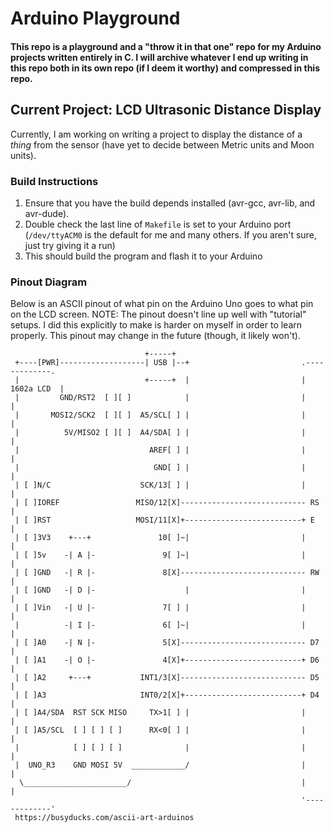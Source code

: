 # Arduino Playground

#### This repo is a playground and a "throw it in that one" repo for my Arduino projects written entirely in C. I will archive whatever I end up writing in this repo both in its own repo (if I deem it worthy) and compressed in this repo.

## Current Project: LCD Ultrasonic Distance Display

Currently, I am working on writing a project to display the distance of a *thing* from the sensor (have yet to decide between Metric units and Moon units).

### Build Instructions

1. Ensure that you have the build depends installed (avr-gcc, avr-lib, and avr-dude).
2. Double check the last line of `Makefile` is set to your Arduino port (`/dev/ttyACM0` is the default for me and many others. If you aren't sure, just try giving it a run)
3. This should build the program and flash it to your Arduino


### Pinout Diagram
Below is an ASCII pinout of what pin on the Arduino Uno goes to what pin on the LCD screen. NOTE: The pinout doesn't line up well with "tutorial" setups. I did this explicitly to 
make is harder on myself in order to learn properly. This pinout may change in the future (though, it likely won't).
```
                              +-----+                                                                                                                               
 +----[PWR]-------------------| USB |--+                         .-------------.                                                                                    
 |                            +-----+  |                         |  1602a LCD  |                                                                                    
 |         GND/RST2  [ ][ ]            |                         |             |                                                                                    
 |       MOSI2/SCK2  [ ][ ]  A5/SCL[ ] |                         |             |                                                                                    
 |          5V/MISO2 [ ][ ]  A4/SDA[ ] |                         |             |                                                                                    
 |                             AREF[ ] |                         |             |                                                                                    
 |                              GND[ ] |                         |             |                                                                                    
 | [ ]N/C                    SCK/13[ ] |                         |             |                                                                                    
 | [ ]IOREF                 MISO/12[X]---------------------------- RS          |                                                                                    
 | [ ]RST                   MOSI/11[X]+--------------------------+ E           |                                                                                    
 | [ ]3V3    +---+               10[ ]~|                         |             |                                                                                    
 | [ ]5v    -| A |-               9[ ]~|                         |             |                                                                                    
 | [ ]GND   -| R |-               8[X]---------------------------- RW          |                                                                                    
 | [ ]GND   -| D |-                    |                         |             |                                                                                    
 | [ ]Vin   -| U |-               7[ ] |                         |             |                                                                                    
 |          -| I |-               6[ ]~|                         |             |                                                                                    
 | [ ]A0    -| N |-               5[X]---------------------------- D7          |                                                                                    
 | [ ]A1    -| O |-               4[X]+--------------------------+ D6          |                                                                                    
 | [ ]A2     +---+           INT1/3[X]---------------------------- D5          |                                                                                    
 | [ ]A3                     INT0/2[X]+--------------------------+ D4          |                                                                                    
 | [ ]A4/SDA  RST SCK MISO     TX>1[ ] |                         |             |                                                                                    
 | [ ]A5/SCL  [ ] [ ] [ ]      RX<0[ ] |                         |             |                                                                                    
 |            [ ] [ ] [ ]              |                         |             |                                                                                    
 |  UNO_R3    GND MOSI 5V  ____________/                         |             |                                                                                    
  \_______________________/                                      |             |                                                                                    
                                                                 '-------------'
 https://busyducks.com/ascii-art-arduinos                                                                                                                                 
 ```
